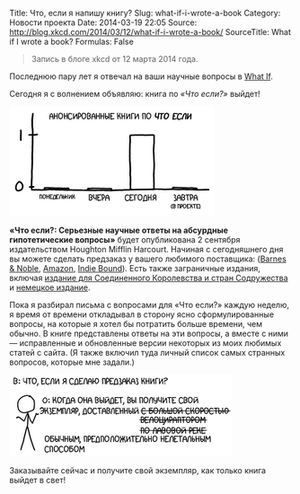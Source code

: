 Title: Что, если я напишу книгу?
Slug: what-if-i-wrote-a-book
Category: Новости проекта
Date: 2014-03-19 22:05
Source: http://blog.xkcd.com/2014/03/12/what-if-i-wrote-a-book/
SourceTitle: What if I wrote a book?
Formulas: False

> Запись в блоге xkcd от 12 марта 2014 года.

Последнюю пару лет я отвечал на ваши научные вопросы в [What If][1].

Сегодня я с волнением объявляю: книга по *«Что если?»* выйдет!

![](/uploads/static/whatif_1_ru.png "Если учесть погрешность, то всё, что я могу сказать: число книг, которые я сегодня анонсирую, где-то между 0,6 и 1,8.")

**«Что если?: Серьезные научные ответы на абсурдные гипотетические вопросы»** будет опубликована 2 сентября издательством Houghton Mifflin Harcourt. Начиная с сегодняшнего дня вы можете сделать предзаказ у вашего любимого поставщика: ([Barnes & Noble][2], [Amazon][3], [Indie Bound][4]). Есть также заграничные издания, включая [издание для Соединенного Королевства и стран Содружества][5] и [немецкое издание][6].

Пока я разбирал письма с вопросами для «Что если?» каждую неделю, я время от времени откладывал в сторону ясно сформулированные вопросы, на которые я хотел бы потратить больше времени, чем обычно. В книге представлены ответы на эти вопросы, а вместе с ними — исправленные и обновленные версии некоторых из моих любимых статей с сайта. (Я также включил туда личный список самых странных вопросов, которые мне задали.)

![](/uploads/static/whatif_2_ru.png "У издателя были кое-какие проблемы с моим предложением выпустить тираж из антиматерии.")

Заказывайте сейчас и получите свой экземпляр, как только книга выйдет в свет!

[1]: http://what-if.xkcd.com/

[2]: http://www.barnesandnoble.com/w/what-if-serious-scientific-answers-to-absurd-hypothetical-questions-randall-munroe/1118864093?ean=9780544272996

[3]: http://www.amazon.com/What-If-Scientific-Hypothetical-Questions/dp/0544272994/ref=sr_1_1?s=books&ie=UTF8&qid=1394474740&sr=1-1&keywords=what+if%3F%2C+munroe

[4]: http://www.indiebound.org/book/9780544272996

[5]: http://www.amazon.co.uk/What-If-Randall-Munroe/dp/1848549571/

[6]: http://www.amazon.de/What-w%C3%A4re-wenn-wissenschaftliche-hypothetische/dp/3813506525/
